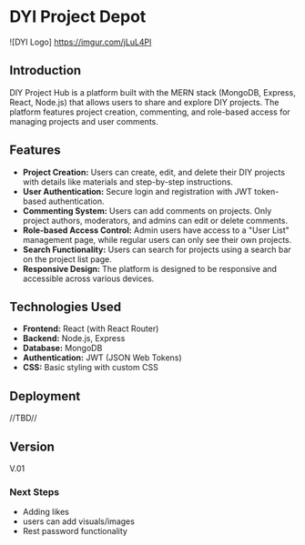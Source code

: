 # DYI Project Depot

![DYI Logo] https://imgur.com/jLuL4Pl

## Introduction

DIY Project Hub is a platform built with the MERN stack (MongoDB, Express, React, Node.js) that allows users to share and explore DIY projects. The platform features project creation, commenting, and role-based access for managing projects and user comments.

## Features

- **Project Creation:** Users can create, edit, and delete their DIY projects with details like materials and step-by-step instructions.
- **User Authentication:** Secure login and registration with JWT token-based authentication.
- **Commenting System:** Users can add comments on projects. Only project authors, moderators, and admins can edit or delete comments.
- **Role-based Access Control:** Admin users have access to a "User List" management page, while regular users can only see their own projects.
- **Search Functionality:** Users can search for projects using a search bar on the project list page.
- **Responsive Design:** The platform is designed to be responsive and accessible across various devices.

## Technologies Used

- **Frontend:** React (with React Router)
- **Backend:** Node.js, Express
- **Database:** MongoDB
- **Authentication:** JWT (JSON Web Tokens)
- **CSS:** Basic styling with custom CSS

## Deployment
//TBD//

## Version
V.01

### Next Steps
- Adding likes
- users can add visuals/images
- Rest password functionality
